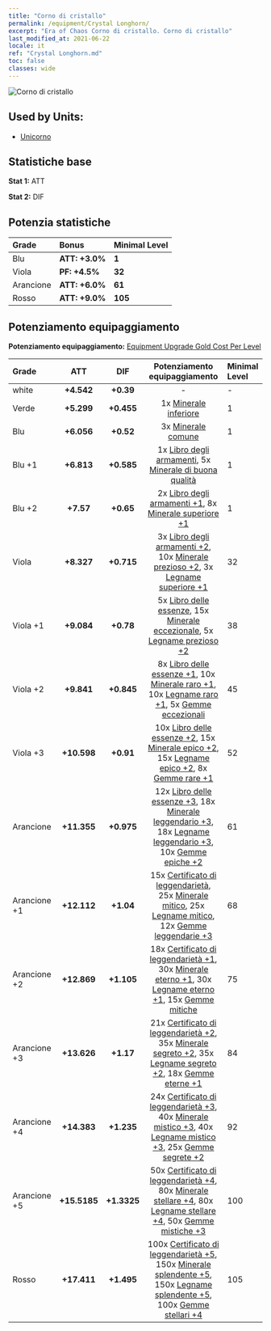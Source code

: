 ```yaml
---
title: "Corno di cristallo"
permalink: /equipment/Crystal Longhorn/
excerpt: "Era of Chaos Corno di cristallo. Corno di cristallo"
last_modified_at: 2021-06-22
locale: it
ref: "Crystal Longhorn.md"
toc: false
classes: wide
---
```


  ![Corno di cristallo](/images/e/e_2061.png)

## Used by Units:

* [Unicorno](/it/units/Unicorn/) 


## Statistiche base
 **Stat 1:** ATT

 **Stat 2:** DIF

## Potenzia statistiche

  |     Grade    |   Bonus | Minimal Level | 
  |:-------------|:--------|:--------------| 
  | Blu | **ATT: +3.0%** | **1** | 
  | Viola | **PF: +4.5%** | **32** | 
  | Arancione | **ATT: +6.0%** | **61** | 
  | Rosso | **ATT: +9.0%** | **105** | 


## Potenziamento equipaggiamento
 **Potenziamento equipaggiamento:** [Equipment Upgrade Gold Cost Per Level](/equipment/EquipmentUpgradeCostPerLevel/) 

  |          Grade      | ATT | DIF | Potenziamento equipaggiamento | Minimal Level |
  |:--------------------|:---------:|:---------:|:----------------:|:--------------|
  | white | **+4.542** | **+0.39** | - | - |
  | Verde | **+5.299** | **+0.455** | 1x [Minerale inferiore](/ItemsIT/mat_1/) | 1 |
  | Blu | **+6.056** | **+0.52** | 3x [Minerale comune](/ItemsIT/mat_6/) | 1 |
  | Blu +1 | **+6.813** | **+0.585** | 1x [Libro degli armamenti](/ItemsIT/mat_18/), 5x [Minerale di buona qualità](/ItemsIT/mat_12/) | 1 |
  | Blu +2 | **+7.57** | **+0.65** | 2x [Libro degli armamenti +1](/ItemsIT/mat_25/), 8x [Minerale superiore +1](/ItemsIT/mat_19/) | 1 |
  | Viola | **+8.327** | **+0.715** | 3x [Libro degli armamenti +2](/ItemsIT/mat_32/), 10x [Minerale prezioso +2](/ItemsIT/mat_26/), 3x [Legname superiore +1](/ItemsIT/mat_20/) | 32 |
  | Viola +1 | **+9.084** | **+0.78** | 5x [Libro delle essenze](/ItemsIT/mat_39/), 15x [Minerale eccezionale](/ItemsIT/mat_33/), 5x [Legname prezioso +2](/ItemsIT/mat_27/) | 38 |
  | Viola +2 | **+9.841** | **+0.845** | 8x [Libro delle essenze +1](/ItemsIT/mat_46/), 10x [Minerale raro +1](/ItemsIT/mat_40/), 10x [Legname raro +1](/ItemsIT/mat_41/), 5x [Gemme eccezionali](/ItemsIT/mat_37/) | 45 |
  | Viola +3 | **+10.598** | **+0.91** | 10x [Libro delle essenze +2](/ItemsIT/mat_53/), 15x [Minerale epico +2](/ItemsIT/mat_47/), 15x [Legname epico +2](/ItemsIT/mat_48/), 8x [Gemme rare +1](/ItemsIT/mat_44/) | 52 |
  | Arancione | **+11.355** | **+0.975** | 12x [Libro delle essenze +3](/ItemsIT/mat_60/), 18x [Minerale leggendario +3](/ItemsIT/mat_54/), 18x [Legname leggendario +3](/ItemsIT/mat_55/), 10x [Gemme epiche +2](/ItemsIT/mat_51/) | 61 |
  | Arancione +1 | **+12.112** | **+1.04** | 15x [Certificato di leggendarietà](/ItemsIT/mat_67/), 25x [Minerale mitico](/ItemsIT/mat_61/), 25x [Legname mitico](/ItemsIT/mat_62/), 12x [Gemme leggendarie +3](/ItemsIT/mat_58/) | 68 |
  | Arancione +2 | **+12.869** | **+1.105** | 18x [Certificato di leggendarietà +1](/ItemsIT/mat_74/), 30x [Minerale eterno +1](/ItemsIT/mat_68/), 30x [Legname eterno +1](/ItemsIT/mat_69/), 15x [Gemme mitiche](/ItemsIT/mat_65/) | 75 |
  | Arancione +3 | **+13.626** | **+1.17** | 21x [Certificato di leggendarietà +2](/ItemsIT/mat_81/), 35x [Minerale segreto +2](/ItemsIT/mat_75/), 35x [Legname segreto +2](/ItemsIT/mat_76/), 18x [Gemme eterne +1](/ItemsIT/mat_72/) | 84 |
  | Arancione +4 | **+14.383** | **+1.235** | 24x [Certificato di leggendarietà +3](/ItemsIT/mat_88/), 40x [Minerale mistico +3](/ItemsIT/mat_82/), 40x [Legname mistico +3](/ItemsIT/mat_83/), 25x [Gemme segrete +2](/ItemsIT/mat_79/) | 92 |
  | Arancione +5 | **+15.5185** | **+1.3325** | 50x [Certificato di leggendarietà +4](/ItemsIT/mat_95/), 80x [Minerale stellare +4](/ItemsIT/mat_89/), 80x [Legname stellare +4](/ItemsIT/mat_90/), 50x [Gemme mistiche +3](/ItemsIT/mat_86/) | 100 |
  | Rosso | **+17.411** | **+1.495** | 100x [Certificato di leggendarietà +5](/ItemsIT/mat_102/), 150x [Minerale splendente +5](/ItemsIT/mat_96/), 150x [Legname splendente +5](/ItemsIT/mat_97/), 100x [Gemme stellari +4](/ItemsIT/mat_93/) | 105 |

